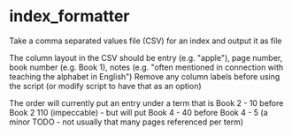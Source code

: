 # index_formatter
Take a comma separated values file (CSV) for an index and output it as file

The column layout in the CSV should be entry (e.g. "apple"), page number, book number (e.g. Book 1), notes (e.g. "often mentioned in connection with teaching the alphabet in English")
Remove any column labels before using the script (or modify script to have that as an option)

The order will currently put an entry under a term that is Book 2 - 10 before Book 2 110 (impeccable) - but will put Book 4 - 40 before Book 4 - 5 (a minor TODO - not usually that many pages referenced per term)


